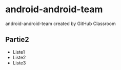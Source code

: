 # android-android-team
android-android-team created by GitHub Classroom
<h2>Partie2</h2
<!--Un exemple de liste non-ordonnée-->
<ul>
    <li>Liste1</li>
    <li>Liste2</li>
    <li>Liste3</li>
</ul>
